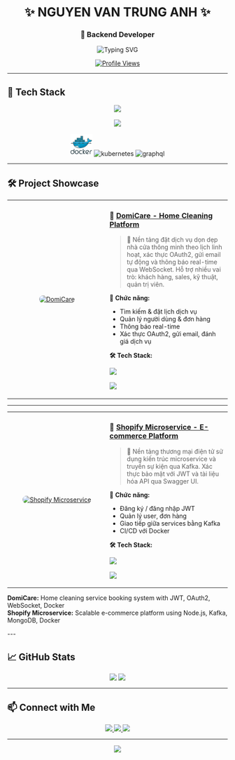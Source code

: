 <!-- Profile README - Nguyen Trung Anh -->

<h1 align="center">✨ NGUYEN VAN TRUNG ANH ✨</h1>
<h3 align="center">🚀 Backend Developer</h3>

<p align="center">
  <img src="https://readme-typing-svg.demolab.com?font=Fira+Code&weight=500&pause=1000&color=36BCF7&center=true&vCenter=true&width=435&lines=Second-year+student+at+DUT.;Passionate+about+Backend+Development.;Loves+SpringBoot+%2F+NodeJS.;Currently+exploring+Docker%2C+CI%2FCD." alt="Typing SVG" />
</p>

<p align="center">
  <a href="https://github.com/hnagnurtme">
    <img src="https://komarev.com/ghpvc/?username=hnagnurtme&style=flat-square&color=blue" alt="Profile Views" />
  </a>
</p>

---

## 🧠 Tech Stack

<p align="center">
  <img src="https://skillicons.dev/icons?i=java,spring,nodejs,express,ts,js,docker,kubernetes,postgres,mysql,mongodb,graphql,dotnet" />
</p>

<p align="center">
  <img src="https://skillicons.dev/icons?i=html,css,qt,vscode,git,github,postman" />
</p>

<p align="center">
  <img src="https://raw.githubusercontent.com/devicons/devicon/master/icons/docker/docker-original-wordmark.svg" alt="docker" width="50" height="50" />
  <img src="https://cdn.jsdelivr.net/gh/devicons/devicon/icons/kubernetes/kubernetes-plain-wordmark.svg" alt="kubernetes" width="50" height="50" />
  <img src="https://cdn.jsdelivr.net/gh/devicons/devicon/icons/graphql/graphql-plain.svg" alt="graphql" width="50" height="50" />
</p>

<p align="center">
  <img src="https://lottiefiles.com/storage/datafiles/1oJxgKq3bbV8GL3/data.json" width="0" height="0" hidden />
</p>

---

## 🛠️ Project Showcase

<!-- === DOMICARE === -->
<table>
  <tr>
    <td width="45%" align="center">
      <a href="https://github.com/hnagnurtme/DomiCare_Website" target="_blank">
        <img src="https://res.cloudinary.com/dvxyv0l5f/image/upload/v1752313673/Logo_domicare_3_sfhuro.png" alt="DomiCare" width="100%" style="border-radius: 8px;" />
      </a>
    </td>
    <td valign="top">

### 🔹 [DomiCare - Home Cleaning Platform](https://github.com/hnagnurtme/DomiCare_Website)

> 🧼 Nền tảng đặt dịch vụ dọn dẹp nhà cửa thông minh theo lịch linh hoạt, xác thực OAuth2, gửi email tự động và thông báo real-time qua WebSocket. Hỗ trợ nhiều vai trò: khách hàng, sales, kỹ thuật, quản trị viên.

**📌 Chức năng:**
- Tìm kiếm & đặt lịch dịch vụ
- Quản lý người dùng & đơn hàng
- Thông báo real-time
- Xác thực OAuth2, gửi email, đánh giá dịch vụ

**🛠 Tech Stack:**
<p>
  <img src="https://skillicons.dev/icons?i=spring,java,postgres,docker,jwt,oauth,swagger" />
</p>

<p>
  <a href="https://github.com/hnagnurtme/DomiCare_Website">
    <img src="https://img.shields.io/badge/View%20on%20GitHub-181717?style=flat-square&logo=github&logoColor=white" />
  </a>
</p>

</td>
</tr>
</table>

---

<!-- === SHOPIFY === -->
<table>
  <tr>
    <td width="45%" align="center">
      <a href="https://github.com/hnagnurtme/ecomerce-microservice" target="_blank">
        <img src="https://res.cloudinary.com/dvxyv0l5f/image/upload/v1752313769/anhanhaa_jzjrxy.jpg" alt="Shopify Microservice" width="100%" style="border-radius: 8px;" />
      </a>
    </td>
    <td valign="top">

### 🔹 [Shopify Microservice - E-commerce Platform](https://github.com/hnagnurtme/ecomerce-microservice)

> 🛒 Nền tảng thương mại điện tử sử dụng kiến trúc microservice và truyền sự kiện qua Kafka. Xác thực bảo mật với JWT và tài liệu hóa API qua Swagger UI.

**📌 Chức năng:**
- Đăng ký / đăng nhập JWT
- Quản lý user, đơn hàng
- Giao tiếp giữa services bằng Kafka
- CI/CD với Docker

**🛠 Tech Stack:**
<p>
  <img src="https://skillicons.dev/icons?i=nodejs,ts,express,mongodb,docker,kafka,jwt,swagger" />
</p>

<p>
  <a href="https://github.com/hnagnurtme/ecomerce-microservice">
    <img src="https://img.shields.io/badge/View%20on%20GitHub-181717?style=flat-square&logo=github&logoColor=white" />
  </a>
</p>

</td>
</tr>
</table>



<p align="center">

  <b>DomiCare:</b> Home cleaning service booking system with JWT, OAuth2, WebSocket, Docker <br/>
  <b>Shopify Microservice:</b> Scalable e-commerce platform using Node.js, Kafka, MongoDB, Docker

</p>
---

## 📈 GitHub Stats

<p align="center">
  <img src="https://github-readme-stats.vercel.app/api?username=hnagnurtme&theme=tokyonight&show_icons=true&hide_border=true" width="48%" />
  <img src="https://github-readme-streak-stats.herokuapp.com/?user=hnagnurtme&theme=tokyonight&hide_border=true" width="48%" />
</p>

---

## 📫 Connect with Me

<p align="center">
  <a href="mailto:trunganh0106@gmail.com">
    <img src="https://img.shields.io/badge/-Email-black?style=for-the-badge&logo=gmail&logoColor=white"/>
  </a>
  <a href="https://www.linkedin.com/in/trunganh0106">
    <img src="https://img.shields.io/badge/-LinkedIn-%230077B5?style=for-the-badge&logo=linkedin&logoColor=white"/>
  </a>
  <a href="https://github.com/hnagnurtme">
    <img src="https://img.shields.io/badge/-GitHub-181717?style=for-the-badge&logo=github&logoColor=white"/>
  </a>
</p>

---

<p align="center">
  <img src="https://capsule-render.vercel.app/api?type=waving&color=gradient&height=120&section=footer"/>
</p>
